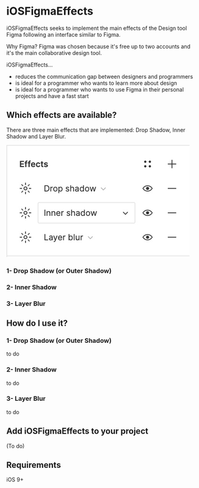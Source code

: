 iOSFigmaEffects
========
iOSFigmaEffects seeks to implement the main effects of the Design tool Figma following an interface similar to Figma.

Why Figma?
Figma was chosen because it's free up to two accounts and it's the main collaborative design tool.

iOSFigmaEffects...

 * reduces the communication gap between designers and programmers
 * is ideal for a programmer who wants to learn more about design 
 * is ideal for a programmer who wants to use Figma in their personal projects and have a fast start


Which effects are available?
 -------------------
 
 There are three main effects that are implemented:
 Drop Shadow, Inner Shadow and Layer Blur.
 
 ![plot](iOSFigmaEffects/Resources/figmaeffects.jpg?raw=true)

 
 ### 1- Drop Shadow (or Outer Shadow)

 ### 2- Inner Shadow
 
 ### 3- Layer Blur
 
 
 
How do I use it?
-------------------

 ### 1- Drop Shadow (or Outer Shadow)
 to do
 
 ### 2- Inner Shadow
 to do
 
 ### 3- Layer Blur
to do

Add iOSFigmaEffects to your project
----------------------------
(To do)

Requirements
------------
iOS 9+



